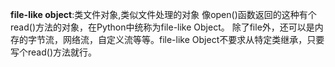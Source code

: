 **file-like object**:类文件对象,类似文件处理的对象
像open()函数返回的这种有个read()方法的对象，在Python中统称为file-like Object。
除了file外，还可以是内存的字节流，网络流，自定义流等等。file-like Object不要求从特定类继承，只要写个read()方法就行。